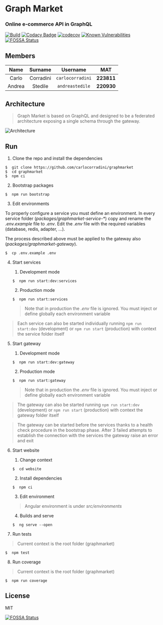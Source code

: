 # Graph Market

### Online e-commerce API in GraphQL

[![Build](https://github.com/carlocorradini/graphmarket/workflows/build/badge.svg)](https://github.com/carlocorradini/graphmarket/actions)
[![Codacy Badge](https://app.codacy.com/project/badge/Grade/eab19cd392424e41afec10b001aaeadd)](https://www.codacy.com/gh/carlocorradini/graphmarket/dashboard?utm_source=github.com&utm_medium=referral&utm_content=carlocorradini/graphmarket&utm_campaign=Badge_Grade)
[![codecov](https://codecov.io/gh/carlocorradini/graphmarket/branch/main/graph/badge.svg?token=VKZLWJYNY2)](https://codecov.io/gh/carlocorradini/graphmarket)
[![Known Vulnerabilities](https://snyk.io/test/github/carlocorradini/graphmarket/badge.svg)](https://snyk.io/test/github/carlocorradini/graphmarket)
[![FOSSA Status](https://app.fossa.com/api/projects/git%2Bgithub.com%2Fcarlocorradini%2Fgraphmarket.svg?type=shield)](https://app.fossa.com/projects/git%2Bgithub.com%2Fcarlocorradini%2Fgraphmarket?ref=badge_shield)

## Members

|  Name  |  Surname  |     Username     |    MAT     |
| :----: | :-------: | :--------------: | :--------: |
| Carlo  | Corradini | `carlocorradini` | **223811** |
| Andrea |  Stedile  | `andreastedile`  | **220930** |

## Architecture

> Graph Market is based on GraphQL and designed to be a federated architecture exposing a single schema through the gateway.

![Architecture](https://res.cloudinary.com/dxiqa0xwa/image/upload/v1612436348/graphmarket/architecture_luo6lq.png)

## Run

1. Clone the repo and install the dependencies

```console
$  git clone https://github.com/carlocorradini/graphmarket
$  cd graphmarket
$  npm ci
```

2. Bootstrap packages

```console
$  npm run bootstrap
```

3. Edit environments

To properly configure a service you must define an environment.
In every service folder (_packages/graphmarket-service-\*_) copy and rename the _.env.example_ file to _.env_.
Edit the _.env_ file with the required variables (database, redis, adapter, ...).

The process described above must be applied to the gateway also (_packages/graphmarket-gateway_).

```console
$  cp .env.example .env
```

4. Start services

   1. Development mode

   ```console
   $  npm run start:dev:services
   ```

   2. Production mode

   ```console
   $  npm run start:services
   ```

   > Note that in production the _.env_ file is ignored. You must inject or define globally each environment variable

> Each service can also be started individually running `npm run start:dev` (development) or `npm run start` (production) with context the service folder itself

5. Start gateway

   1. Development mode

   ```console
   $  npm run start:dev:gateway
   ```

   2. Production mode

   ```console
   $  npm run start:gateway
   ```

   > Note that in production the _.env_ file is ignored. You must inject or define globally each environment variable

> The gateway can also be started running `npm run start:dev` (development) or `npm run start` (production) with context the gateway folder itself

> The gateway can be started before the services thanks to a health check procedure in the bootstrap phase. After 3 failed attempts to establish the connection with the services the gateway raise an error and exit

6. Start website

   1. Change context

   ```console
   $  cd website
   ```

   2. Install dependencies

   ```console
   $  npm ci
   ```

   3. Edit environment

   > Angular environment is under _src/environments_

   4. Builds and serve

   ```console
   $  ng serve --open
   ```

7. Run tests

> Current context is the root folder (graphmarket)

```console
$  npm test
```

8. Run coverage

> Current context is the root folder (graphmarket)

```console
$  npm run coverage
```

## License

MIT

[![FOSSA Status](https://app.fossa.com/api/projects/git%2Bgithub.com%2Fcarlocorradini%2Fgraphmarket.svg?type=large)](https://app.fossa.com/projects/git%2Bgithub.com%2Fcarlocorradini%2Fgraphmarket?ref=badge_large)
